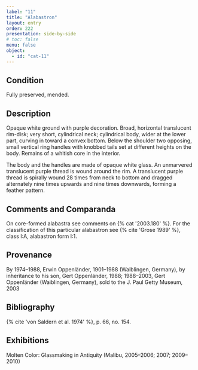 ```yaml
---
label: "11"
title: "Alabastron"
layout: entry
order: 222
presentation: side-by-side
# toc: false
menu: false
object:
  - id: "cat-11"
---
```


## Condition

Fully preserved, mended.

## Description

Opaque white ground with purple decoration. Broad, horizontal translucent rim-disk; very short, cylindrical neck; cylindrical body, wider at the lower part, curving in toward a convex bottom. Below the shoulder two opposing, small vertical ring handles with knobbed tails set at different heights on the body. Remains of a whitish core in the interior.

The body and the handles are made of opaque white glass. An unmarvered translucent purple thread is wound around the rim. A translucent purple thread is spirally wound 28 times from neck to bottom and dragged alternately nine times upwards and nine times downwards, forming a feather pattern.

## Comments and Comparanda

On core-formed alabastra see comments on {% cat '2003.180' %}. For the classification of this particular alabastron see {% cite 'Grose 1989' %}, class I:A, alabastron form I:1.

## Provenance

By 1974–1988, Erwin Oppenländer, 1901–1988 (Waiblingen, Germany), by inheritance to his son, Gert Oppenländer, 1988; 1988–2003, Gert Oppenländer (Waiblingen, Germany), sold to the J. Paul Getty Museum, 2003

## Bibliography

{% cite 'von Saldern et al. 1974' %}, p. 66, no. 154.

## Exhibitions

Molten Color: Glassmaking in Antiquity (Malibu, 2005–2006; 2007; 2009–2010)